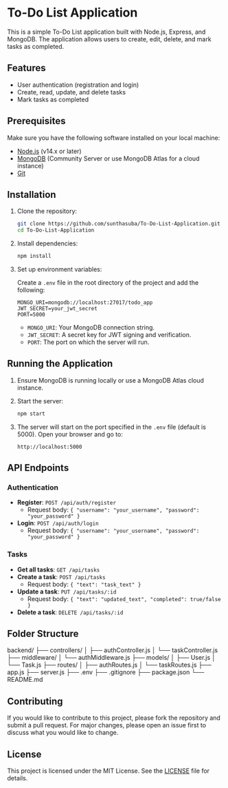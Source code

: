 # To-Do List Application

This is a simple To-Do List application built with Node.js, Express, and MongoDB. The application allows users to create, edit, delete, and mark tasks as completed.

## Features

- User authentication (registration and login)
- Create, read, update, and delete tasks
- Mark tasks as completed

## Prerequisites

Make sure you have the following software installed on your local machine:

- [Node.js](https://nodejs.org/) (v14.x or later)
- [MongoDB](https://www.mongodb.com/) (Community Server or use MongoDB Atlas for a cloud instance)
- [Git](https://git-scm.com/)

## Installation

1. Clone the repository:

    ```bash
    git clone https://github.com/sunthasuba/To-Do-List-Application.git
    cd To-Do-List-Application
    ```

2. Install dependencies:

    ```bash
    npm install
    ```

3. Set up environment variables:

    Create a `.env` file in the root directory of the project and add the following:

    ```plaintext
    MONGO_URI=mongodb://localhost:27017/todo_app
    JWT_SECRET=your_jwt_secret
    PORT=5000
    ```

    - `MONGO_URI`: Your MongoDB connection string.
    - `JWT_SECRET`: A secret key for JWT signing and verification.
    - `PORT`: The port on which the server will run.

## Running the Application

1. Ensure MongoDB is running locally or use a MongoDB Atlas cloud instance.

2. Start the server:

    ```bash
    npm start
    ```

3. The server will start on the port specified in the `.env` file (default is 5000). Open your browser and go to:

    ```
    http://localhost:5000
    ```

## API Endpoints

### Authentication

- **Register**: `POST /api/auth/register`
    - Request body: `{ "username": "your_username", "password": "your_password" }`
- **Login**: `POST /api/auth/login`
    - Request body: `{ "username": "your_username", "password": "your_password" }`

### Tasks

- **Get all tasks**: `GET /api/tasks`
- **Create a task**: `POST /api/tasks`
    - Request body: `{ "text": "task_text" }`
- **Update a task**: `PUT /api/tasks/:id`
    - Request body: `{ "text": "updated_text", "completed": true/false }`
- **Delete a task**: `DELETE /api/tasks/:id`

## Folder Structure
backend/
├── controllers/
│ ├── authController.js
│ └── taskController.js
├── middleware/
│ └── authMiddleware.js
├── models/
│ ├── User.js
│ └── Task.js
├── routes/
│ ├── authRoutes.js
│ └── taskRoutes.js
├── app.js
├── server.js
├── .env
├── .gitignore
├── package.json
└── README.md

## Contributing

If you would like to contribute to this project, please fork the repository and submit a pull request. For major changes, please open an issue first to discuss what you would like to change.

## License

This project is licensed under the MIT License. See the [LICENSE](LICENSE) file for details.
